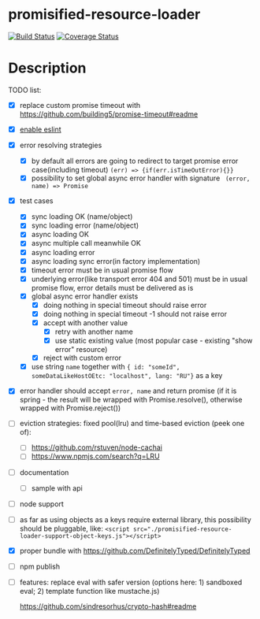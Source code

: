 # promisified-resource-loader
[![Build Status](https://travis-ci.org/msangel/promisified-resource-loader.svg?branch=master)](https://travis-ci.org/msangel/promisified-resource-loader)
[![Coverage Status](https://coveralls.io/repos/github/msangel/promisified-resource-loader/badge.svg?branch=master)](https://coveralls.io/github/msangel/promisified-resource-loader?branch=master)

# Description


TODO list:
- [x] replace custom promise timeout with https://github.com/building5/promise-timeout#readme
- [x] [enable eslint](https://eslint.org/docs/user-guide/configuring)
- [x] error resolving strategies 
  - [x] by default all errors are going to redirect to target promise error case(including timeout) `(err) => {if(err.isTimeOutError){}}`
  - [x] possibility to set global async error handler with signature ` (error, name) => Promise`
- [x] test cases
  - [x] sync loading OK (name/object)
  - [x] sync loading error (name/object)
  - [x] async loading OK
  - [x] async multiple call meanwhile OK
  - [x] async loading error
  - [x] async loading sync error(in factory implementation)
  - [x] timeout error must be in usual promise flow
  - [x] underlying error(like transport error 404 and 501) must be in usual promise flow, error details must be delivered as is
  - [x] global async error handler exists 
    - [x] doing nothing in special timeout should raise error
    - [x] doing nothing in special timeout -1 should not raise error
    - [x] accept with another value
        - [x] retry with another name
        - [x] use static existing value (most popular case - existing "show error" resource)
    - [x] reject with custom error
  - [x] use string `name` together with `{ id: "someId", someDataLikeHostOEtc: "localhost", lang: "RU"}` as a key
- [x] error handler should accept `error, name` and return promise (if it is spring - the result will be wrapped with Promise.resolve(), otherwise wrapped with Promise.reject())
- [ ] eviction strategies: fixed pool(lru) and time-based eviction (peek one of):
  - [ ] https://github.com/rstuven/node-cachai
  - [ ] https://www.npmjs.com/search?q=LRU
- [ ] documentation
  - [ ] sample with api
- [ ] node support
- [ ] as far as using objects as a keys require external library, this possibility should be pluggable, like: `<script src="./promisified-resource-loader-support-object-keys.js"></script>`  
- [x] proper bundle with https://github.com/DefinitelyTyped/DefinitelyTyped
- [ ] npm publish
- [ ] features: replace eval with safer version (options here: 1) sandboxed eval; 2) template function like mustache.js) 
     
     https://github.com/sindresorhus/crypto-hash#readme
